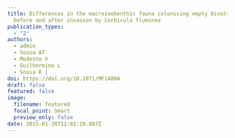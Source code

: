 ```yaml
---
title: Differences in the macrozoobenthic fauna colonising empty bivalve shells
  before and after invasion by Corbicula fluminea
publication_types:
  - "2"
authors:
  - admin
  - Souza AT
  - Modesto V
  - Guilhermino L
  - Sousa R |
doi: https://doi.org/10.1071/MF14004
draft: false
featured: false
image:
  filename: featured
  focal_point: Smart
  preview_only: false
date: 2015-01-30T12:02:19.807Z
---
```

